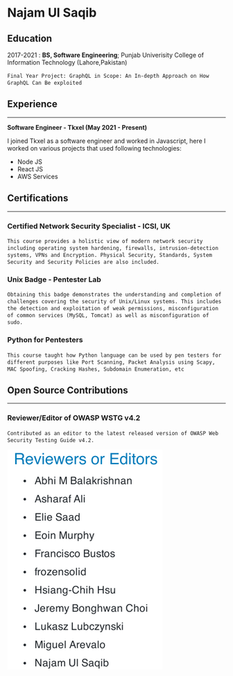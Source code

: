 # Najam Ul Saqib

## Education

2017-2021 : **BS, Software Engineering**; Punjab Univerisity College of Information Technology (Lahore,Pakistan)

    Final Year Project: GraphQL in Scope: An In-depth Approach on How GraphQL Can Be exploited

## Experience

---

**Software Engineer - Tkxel (May 2021 - Present)**

I joined Tkxel as a software engineer and worked in Javascript, here I worked on various projects that used following technologies:

- Node JS
- React JS
- AWS Services

## Certifications

---

### Certified Network Security Specialist - ICSI, UK

    This course provides a holistic view of modern network security including operating system hardening, firewalls, intrusion-detection systems, VPNs and Encryption. Physical Security, Standards, System Security and Security Policies are also included.

### Unix Badge - Pentester Lab

    Obtaining this badge demonstrates the understanding and completion of challenges covering the security of Unix/Linux systems. This includes the detection and exploitation of weak permissions, misconfiguration of common services (MySQL, Tomcat) as well as misconfiguration of sudo.

### Python for Pentesters

    This course taught how Python language can be used by pen testers for different purposes like Port Scanning, Packet Analysis using Scapy, MAC Spoofing, Cracking Hashes, Subdomain Enumeration, etc

## Open Source Contributions

---

### Reviewer/Editor of OWASP WSTG v4.2

    Contributed as an editor to the latest released version of OWASP Web Security Testing Guide v4.2.

![Snapshot of WSTG Handbook](/assets/images/owasp-credit.png)
